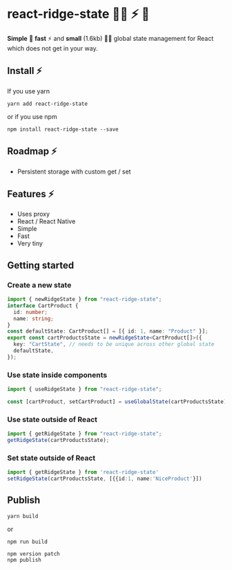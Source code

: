 # react-ridge-state :weight_lifting_man: ⚡️ :muscle:
**Simple** :muscle: **fast** ⚡️ and **small** (1.6kb) :weight_lifting_man: global state management for React which does not get in your way.

## Install ⚡️

If you use yarn

```
yarn add react-ridge-state
```

or if you use npm

```
npm install react-ridge-state --save
```

## Roadmap ⚡️

- Persistent storage with custom get / set

## Features ⚡️

- Uses proxy
- React / React Native
- Simple
- Fast
- Very tiny

## Getting started

### Create a new state

```typescript
import { newRidgeState } from "react-ridge-state";
interface CartProduct {
  id: number;
  name: string;
}
const defaultState: CartProduct[] = [{ id: 1, name: "Product" }];
export const cartProductsState = newRidgeState<CartProduct[]>({
  key: "CartState", // needs to be unique across other global state
  defaultState,
});
```

### Use state inside components

```typescript
import { useRidgeState } from "react-ridge-state";

const [cartProduct, setCartProduct] = useGlobalState(cartProductsState);
```

### Use state outside of React

```typescript
import { getRidgeState } from "react-ridge-state";
getRidgeState(cartProductsState);
```

### Set state outside of React

```typescript
import { getRidgeState } from 'react-ridge-state'
setRidgeState(cartProductsState, [{{id:1, name:'NiceProduct'}])

```

## Publish

```
yarn build
```

or

```
npm run build
```

```
npm version patch
npm publish
```
